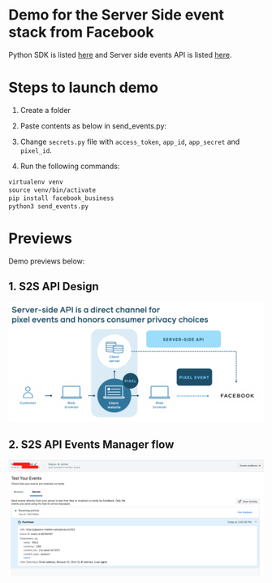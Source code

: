 # Demo for the Server Side event stack from Facebook

Python SDK is listed [here](https://github.com/facebook/facebook-python-business-sdk) and Server side events API is listed [here](https://developers.facebook.com/docs/marketing-api/server-side-api).

# Steps to launch demo

1. Create a folder

2. Paste contents as below in send_events.py:

3. Change `secrets.py` file with `access_token`, `app_id`, `app_secret` and `pixel_id`.

4. Run the following commands:

```
virtualenv venv
source venv/bin/activate
pip install facebook_business
python3 send_events.py
```
# Previews

Demo previews below:

## 1. S2S API Design
![S2S API Design Diagram](https://raw.githubusercontent.com/vishwarajanand/server_side_events_api_fb_demo/master/s2s%20API%20design.png "S2S design")

## 2. S2S API Events Manager flow
![S2S API Events Manager flow](https://raw.githubusercontent.com/vishwarajanand/server_side_events_api_fb_demo/master/events_manager_demo.png "Events Manager Flow")


